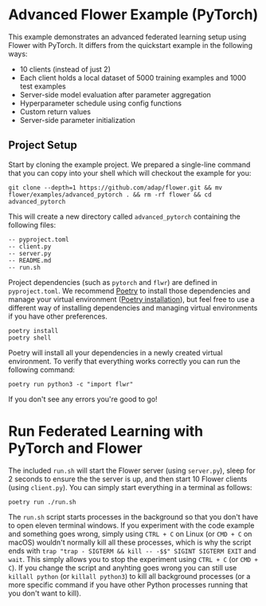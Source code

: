 # Advanced Flower Example (PyTorch)

This example demonstrates an advanced federated learning setup using Flower with PyTorch. It differs from the quickstart example in the following ways:

- 10 clients (instead of just 2)
- Each client holds a local dataset of 5000 training examples and 1000 test examples
- Server-side model evaluation after parameter aggregation
- Hyperparameter schedule using config functions
- Custom return values
- Server-side parameter initialization

## Project Setup

Start by cloning the example project. We prepared a single-line command that you can copy into your shell which will checkout the example for you:

```shell
git clone --depth=1 https://github.com/adap/flower.git && mv flower/examples/advanced_pytorch . && rm -rf flower && cd advanced_pytorch
```

This will create a new directory called `advanced_pytorch` containing the following files:

```shell
-- pyproject.toml
-- client.py
-- server.py
-- README.md
-- run.sh
```

Project dependencies (such as `pytorch` and `flwr`) are defined in `pyproject.toml`. We recommend [Poetry](https://python-poetry.org/docs/) to install those dependencies and manage your virtual environment ([Poetry installation](https://python-poetry.org/docs/#installation)), but feel free to use a different way of installing dependencies and managing virtual environments if you have other preferences.

```shell
poetry install
poetry shell
```

Poetry will install all your dependencies in a newly created virtual environment. To verify that everything works correctly you can run the following command:

```shell
poetry run python3 -c "import flwr"
```

If you don't see any errors you're good to go!

# Run Federated Learning with PyTorch and Flower

The included `run.sh` will start the Flower server (using `server.py`), sleep for 2 seconds to ensure the the server is up, and then start 10 Flower clients (using `client.py`). You can simply start everything in a terminal as follows:

```shell
poetry run ./run.sh
```

The `run.sh` script starts processes in the background so that you don't have to open eleven terminal windows. If you experiment with the code example and something goes wrong, simply using `CTRL + C` on Linux (or `CMD + C` on macOS) wouldn't normally kill all these processes, which is why the script ends with `trap "trap - SIGTERM && kill -- -$$" SIGINT SIGTERM EXIT` and `wait`. This simply allows you to stop the experiment using `CTRL + C` (or `CMD + C`). If you change the script and anyhting goes wrong you can still use `killall python` (or `killall python3`) to kill all background processes (or a more specific command if you have other Python processes running that you don't want to kill).
